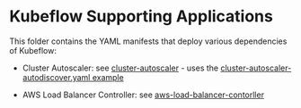 # Kubeflow Supporting Applications

This folder contains the YAML manifests that deploy various dependencies of Kubeflow:

* Cluster Autoscaler: see [cluster-autoscaler](https://github.com/kubernetes/autoscaler/tree/master/cluster-autoscaler) - uses the [cluster-autoscaler-autodiscover.yaml example](https://github.com/kubernetes/autoscaler/blob/master/cluster-autoscaler/cloudprovider/aws/examples/cluster-autoscaler-autodiscover.yaml)

* AWS Load Balancer Controller: see [aws-load-balancer-contorller](https://github.com/kubernetes-sigs/aws-load-balancer-controller)
